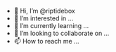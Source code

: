 - 👋 Hi, I’m @riptidebox
- 👀 I’m interested in ...
- 🌱 I’m currently learning ...
- 💞️ I’m looking to collaborate on ...
- 📫 How to reach me ...

<!---
riptidebox/riptidebox is a ✨ special ✨ repository because its `README.md` (this file) appears on your GitHub profile.
You can click the Preview link to take a look at your changes.
--->
